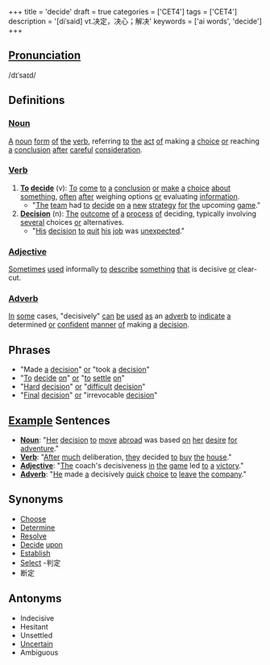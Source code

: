 +++
title = 'decide'
draft = true
categories = ['CET4']
tags = ['CET4']
description = '[diˈsaid] vt.决定，决心；解决'
keywords = ['ai words', 'decide']
+++

## [Pronunciation](/post/pronunciation/)
/dɪˈsaɪd/

## Definitions
### [Noun](/post/noun/)
[A](/post/a/) [noun](/post/noun/) [form](/post/form/) [of](/post/of/) [the](/post/the/) [verb](/post/verb/), referring [to](/post/to/) [the](/post/the/) [act](/post/act/) [of](/post/of/) making [a](/post/a/) [choice](/post/choice/) [or](/post/or/) reaching [a](/post/a/) [conclusion](/post/conclusion/) [after](/post/after/) [careful](/post/careful/) [consideration](/post/consideration/).

### [Verb](/post/verb/)
1. **[To](/post/to/) [decide](/post/decide/)** (v): [To](/post/to/) [come](/post/come/) [to](/post/to/) [a](/post/a/) [conclusion](/post/conclusion/) [or](/post/or/) [make](/post/make/) [a](/post/a/) [choice](/post/choice/) [about](/post/about/) [something](/post/something/), [often](/post/often/) [after](/post/after/) weighing options [or](/post/or/) evaluating [information](/post/information/).
   - "[The](/post/the/) [team](/post/team/) had [to](/post/to/) [decide](/post/decide/) [on](/post/on/) [a](/post/a/) [new](/post/new/) [strategy](/post/strategy/) [for](/post/for/) [the](/post/the/) upcoming [game](/post/game/)."
2. **[Decision](/post/decision/)** (n): [The](/post/the/) [outcome](/post/outcome/) [of](/post/of/) [a](/post/a/) [process](/post/process/) [of](/post/of/) deciding, typically involving [several](/post/several/) choices [or](/post/or/) alternatives.
   - "[His](/post/his/) [decision](/post/decision/) [to](/post/to/) [quit](/post/quit/) [his](/post/his/) [job](/post/job/) was [unexpected](/post/unexpected/)."

### [Adjective](/post/adjective/)
[Sometimes](/post/sometimes/) [used](/post/used/) informally [to](/post/to/) [describe](/post/describe/) [something](/post/something/) [that](/post/that/) is decisive [or](/post/or/) clear-cut.

### [Adverb](/post/adverb/)
[In](/post/in/) [some](/post/some/) cases, "decisively" [can](/post/can/) [be](/post/be/) [used](/post/used/) [as](/post/as/) an [adverb](/post/adverb/) [to](/post/to/) [indicate](/post/indicate/) [a](/post/a/) determined [or](/post/or/) [confident](/post/confident/) [manner](/post/manner/) [of](/post/of/) making [a](/post/a/) [decision](/post/decision/).

## Phrases
- "Made [a](/post/a/) [decision](/post/decision/)" [or](/post/or/) "took [a](/post/a/) [decision](/post/decision/)"
- "[To](/post/to/) [decide](/post/decide/) [on](/post/on/)" [or](/post/or/) "[to](/post/to/) [settle](/post/settle/) [on](/post/on/)"
- "[Hard](/post/hard/) [decision](/post/decision/)" [or](/post/or/) "[difficult](/post/difficult/) [decision](/post/decision/)"
- "[Final](/post/final/) [decision](/post/decision/)" [or](/post/or/) "irrevocable [decision](/post/decision/)"

## [Example](/post/example/) Sentences
- **[Noun](/post/noun/)**: "[Her](/post/her/) [decision](/post/decision/) [to](/post/to/) [move](/post/move/) [abroad](/post/abroad/) was based [on](/post/on/) [her](/post/her/) [desire](/post/desire/) [for](/post/for/) [adventure](/post/adventure/)."
- **[Verb](/post/verb/)**: "[After](/post/after/) [much](/post/much/) deliberation, [they](/post/they/) decided [to](/post/to/) [buy](/post/buy/) [the](/post/the/) [house](/post/house/)."
- **[Adjective](/post/adjective/)**: "[The](/post/the/) coach's decisiveness [in](/post/in/) [the](/post/the/) [game](/post/game/) led [to](/post/to/) [a](/post/a/) [victory](/post/victory/)."
- **[Adverb](/post/adverb/)**: "[He](/post/he/) made [a](/post/a/) decisively [quick](/post/quick/) [choice](/post/choice/) [to](/post/to/) [leave](/post/leave/) [the](/post/the/) [company](/post/company/)."

## Synonyms
- [Choose](/post/choose/)
- [Determine](/post/determine/)
- [Resolve](/post/resolve/)
- [Decide](/post/decide/) [upon](/post/upon/)
- [Establish](/post/establish/)
- [Select](/post/select/)
-判定
- 断定

## Antonyms
- Indecisive
- Hesitant
- Unsettled
- [Uncertain](/post/uncertain/)
- Ambiguous
